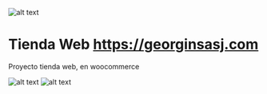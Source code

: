 ![alt text](https://github.com/prymecode/ProciMart/blob/master/geo.gif)
# Tienda Web https://georginsasj.com

Proyecto tienda web, en woocommerce

![alt text](https://github.com/prymecode/ProciMart/blob/master/geo1.jpg)
![alt text](https://github.com/prymecode/ProciMart/blob/master/geo2.jpg)

